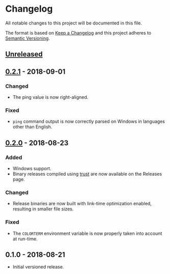 # Changelog

All notable changes to this project will be documented in this file.

The format is based on [Keep a Changelog](http://keepachangelog.com/en/1.0.0/)
and this project adheres to [Semantic Versioning](http://semver.org/spec/v2.0.0.html).

## [Unreleased]

## [0.2.1] - 2018-09-01

### Changed

- The ping value is now right-aligned.

### Fixed

- `ping` command output is now correctly parsed on Windows in languages
  other than English.

## [0.2.0] - 2018-08-23

### Added

- Windows support.
- Binary releases compiled using [trust](https://github.com/japaric/trust)
  are now available on the Releases page.

### Changed

- Release binaries are now built with link-time optimization enabled,
  resulting in smaller file sizes.

### Fixed

- The `COLORTERM` environment variable is now properly taken into account
  at run-time.

## 0.1.0 - 2018-08-21

- Initial versioned release.

[Unreleased]: https://github.com/Calinou/lagraph/compare/v0.2.1...HEAD
[0.2.1]: https://github.com/Calinou/lagraph/compare/v0.2.0...v0.2.1
[0.2.0]: https://github.com/Calinou/lagraph/compare/v0.1.0...v0.2.0
